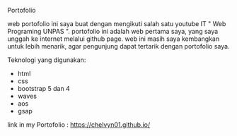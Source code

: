 Portofolio

web portofolio ini saya buat dengan mengikuti salah satu youtube IT " Web Programing UNPAS ".
portofolio ini adalah web pertama saya, yang saya unggah ke internet melalui github page. 
web ini masih saya kembangkan untuk lebih menarik, agar pengunjung dapat tertarik dengan portofolio saya. 

Teknologi yang digunakan:
- html
- css
- bootstrap 5 dan 4
- waves
- aos
- gsap

link in my Portofolio : https://chelvyn01.github.io/
